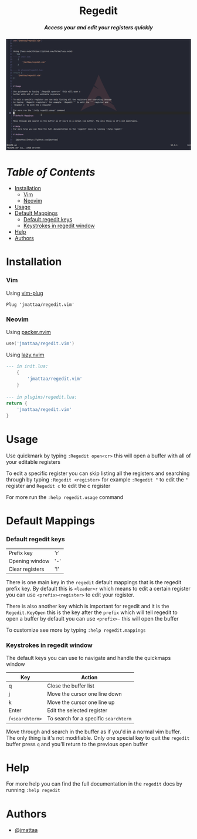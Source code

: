<div align="center">

# Regedit
##### Access your and edit your registers quickly

![demo](./assets/demo.gif)

</div>

# ***Table of Contents***

- [Installation](#installation)
    - [Vim](#vim)
    - [Neovim](#neovim)
- [Usage](#usage)
- [Default Mappings](#default-mappings)
    - [Default regedit keys](#default-regedit-keys)
    - [Keystrokes in regedit window](#keystrokes-in-regedit-window)
- [Help](#help)
- [Authors](#authors)

# Installation

### Vim
Using [vim-plug](https://github.com/junegunn/vim-plug)

```vim
Plug 'jmattaa/regedit.vim'
```

### Neovim

Using [packer.nvim](https://github.com/wbthomason/packer.nvim)

```lua
use('jmattaa/regedit.vim')

```

Using [lazy.nvim](https://github.com/folke/lazy.nvim)
```lua
--- in init.lua:
    {
        'jmattaa/regedit.vim'
    }

--- in plugins/regedit.lua:
return {
    'jmattaa/regedit.vim'
}
```

# Usage

Use quickmark by typing `:Regedit open<cr>` this will open a 
buffer with all of your editable registers 

To edit a specific register you can skip listing all the registers and searching through
by typing `:Regedit <register>` for example `:Regedit "` to edit the `"` register and 
`Regedit c` to edit the c register

For more run the `:help regedit.usage` command

# Default Mappings

### Default regedit keys 
|                    |              |
|--------------------|--------------|
| Prefix key         | '<leader>r'  |
| Opening window     | '-'          |
| Clear registers    | '!'          |

There is one main key in the `regedit` default mappings that is the regedit
prefix key. By default this is `<leader>r` which means to edit a certain
register you can use `<prefix><register>` to edit your register.

There is also another key which is important for regedit and it is the
`Regedit.KeyOpen` this is the key after the `prefix` which will tell regedit
to open a buffer by default you can use `<prefix>-` this will open the buffer

To customize see more by typing `:help regedit.mappings`

### Keystrokes in regedit window

The default keys you can use to navigate and handle the quickmaps window 

| Key              | Action                                               |
|------------------|------------------------------------------------------|
| q                | Close the buffer list                                |
| j                | Move the cursor one line down                        |
| k                | Move the cursor one line up                          |
| Enter            | Edit the selected register                           |
| /`<searchterm>`  | To search for a specific `searchterm`                |

Move through and search in the buffer as if you'd in a normal vim buffer. The only thing is it's not modifiable.
Only one special key to quit the `regedit` buffer press `q` and you'll return to the previous open buffer

# Help
For more help you can find the full documentation in the `regedit` docs by running `:help regedit`

# Authors

- [@jmattaa](https://github.com/jmattaa)

